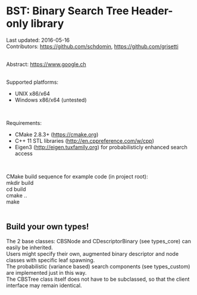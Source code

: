 # BST: Binary Search Tree Header-only library

Last updated: 2016-05-16 <br/>
Contributors: https://github.com/schdomin, https://github.com/grisetti <br/>
<br/>

Abstract: https://www.google.ch <br/>
<br/>

Supported platforms: <br/>
- UNIX x86/x64 <br/>
- Windows x86/x64 (untested) <br/>
<br/>

Requirements: <br/>
- CMake 2.8.3+ (https://cmake.org) <br/>
- C++ 11 STL libraries (http://en.cppreference.com/w/cpp) <br/>
- Eigen3 (http://eigen.tuxfamily.org) for probabilisticly enhanced search access <br/>
<br/>

CMake build sequence for example code (in project root): <br/>
mkdir build <br/>
cd build <br/>
cmake .. <br/>
make <br/>
<br/>

## Build your own types!
The 2 base classes: CBSNode and CDescriptorBinary (see types_core) can easily be inherited. <br/>
Users might specify their own, augmented binary descriptor and node classes with specific leaf spawning. <br>
The probabilistic (variance based) search components (see types_custom) are implemented just in this way. <br/>
The CBSTree class itself does not have to be subclassed, so that the client interface may remain identical. <br/>

